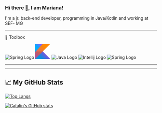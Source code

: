 ### Hi there 👋, I am Mariana!

<!--
**M4r1-D3v/M4r1-D3v** is a ✨ _special_ ✨ repository because its `README.md` (this file) appears on your GitHub profile.

Here are some ideas to get you started:

- 🔭 I’m currently working on ...
- 🌱 I’m currently learning ...
- 👯 I’m looking to collaborate on ...
- 🤔 I’m looking for help with ...
- 💬 Ask me about ...
- 📫 How to reach me: ...
- 😄 Pronouns: ...
- ⚡ Fun fact: ...
-->

I'm a jr. back-end developer, programming in Java/Kotlin and working at SEF- MG   

---

🧰 Toolbox

<img src="https://cdn.worldvectorlogo.com/logos/spring-3.svg" alt="Spring Logo" width="50" height="50"/>  <img src="kotlin-1.svg" alt="Kotlin Logo" width="50" height="50"/>  <img src="https://cdn.worldvectorlogo.com/logos/java.svg" alt="Java Logo" width="57" height="57"/>  <img src="https://cdn.worldvectorlogo.com/logos/intellij-idea-1.svg" alt="Intellij Logo" width="57" height="57"/>  <img src="https://cdn.worldvectorlogo.com/logos/apache-maven-1.svg" alt="Spring Logo" width="100" height="100"/> 

---
---

## &#x1f4c8; My GitHub Stats

[![Top Langs](https://github-readme-stats.vercel.app/api/top-langs/?username=M4r1-D3v&theme=cobalt)](https://github.com/anuraghazra/github-readme-stats)

[![Catalin's GitHub stats](https://github-readme-stats.vercel.app/api?username=M4r1-D3v&theme=cobalt)](https://github.com/anuraghazra/github-readme-stats)

